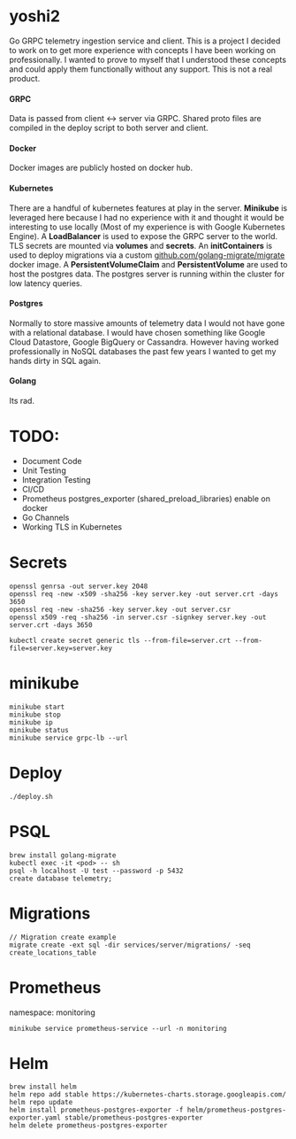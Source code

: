 # yoshi2
Go GRPC telemetry ingestion service and client. This is a project I decided to work on to get more experience with concepts I have been working on professionally.  I wanted to prove to myself that I understood these concepts and could apply them functionally without any support. This is not a real product.

#### GRPC
Data is passed from client <-> server via GRPC. Shared proto files are compiled in the deploy script to both server and client.

#### Docker
Docker images are publicly hosted on docker hub.

#### Kubernetes 
There are a handful of kubernetes features at play in the server. **Minikube** is leveraged here because I had no experience with it and thought it would be interesting to use locally (Most of my experience is with Google Kubernetes Engine). A **LoadBalancer** is used to expose the GRPC server to the world. TLS secrets are mounted via **volumes** and **secrets**. An **initContainers** is used to deploy migrations via a custom [github.com/golang-migrate/migrate](github.com/golang-migrate/migrate) docker image. A **PersistentVolumeClaim** and **PersistentVolume** are used to host the postgres data. The postgres server is running within the cluster for low latency queries.

#### Postgres
Normally to store massive amounts of telemetry data I would not have gone with a relational database. I would have chosen something like Google Cloud Datastore, Google BigQuery or Cassandra. However having worked professionally in NoSQL databases the past few years I wanted to get my hands dirty in SQL again.

#### Golang
Its rad.

# TODO: 
- Document Code
- Unit Testing
- Integration Testing
- CI/CD
- Prometheus postgres_exporter (shared_preload_libraries) enable on docker  
- Go Channels
- Working TLS in Kubernetes

# Secrets
```
openssl genrsa -out server.key 2048
openssl req -new -x509 -sha256 -key server.key -out server.crt -days 3650
openssl req -new -sha256 -key server.key -out server.csr
openssl x509 -req -sha256 -in server.csr -signkey server.key -out server.crt -days 3650

kubectl create secret generic tls --from-file=server.crt --from-file=server.key=server.key
```

# minikube
```
minikube start  
minikube stop  
minikube ip  
minikube status  
minikube service grpc-lb --url  
```

# Deploy
```
./deploy.sh
```

# PSQL
```
brew install golang-migrate  
kubectl exec -it <pod> -- sh  
psql -h localhost -U test --password -p 5432  
create database telemetry;  
```

# Migrations
```
// Migration create example  
migrate create -ext sql -dir services/server/migrations/ -seq create_locations_table
```

# Prometheus
namespace: monitoring
```
minikube service prometheus-service --url -n monitoring
```

# Helm
```
brew install helm  
helm repo add stable https://kubernetes-charts.storage.googleapis.com/  
helm repo update  
helm install prometheus-postgres-exporter -f helm/prometheus-postgres-exporter.yaml stable/prometheus-postgres-exporter  
helm delete prometheus-postgres-exporter
```
